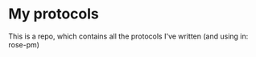 # My protocols
This is a repo, which contains all the protocols I've written (and using in: rose-pm)

